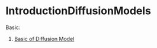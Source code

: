 # IntroductionDiffusionModels
Basic:
1. [Basic of Diffusion Model](https://github.com/clalanliu/IntroductionDiffusionModels/blob/main/diffusion_basic.ipynb)
